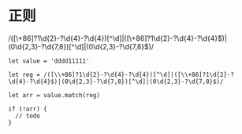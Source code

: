 # 正则
/([\\+86]?1\d{2}-?\d{4}-?\d{4})[^\d]|([\\+86]?1\d{2}-?\d{4}-?\d{4}$)|(0\d{2,3}-?\d{7,8})[^\d]|(0\d{2,3}-?\d{7,8}$)/

    let value = 'dddd11111'

    let reg = /([\\+86]?1\d{2}-?\d{4}-?\d{4})[^\d]|([\\+86]?1\d{2}-?\d{4}-?\d{4}$)|(0\d{2,3}-?\d{7,8})[^\d]|(0\d{2,3}-?\d{7,8}$)/

    let arr = value.match(reg)

    if (!arr) {
      // todo
    }

